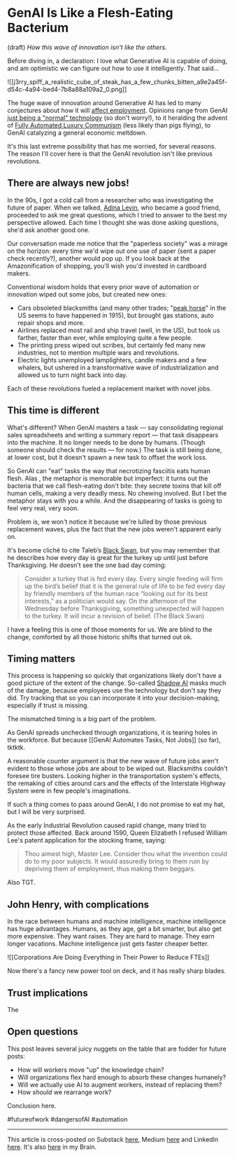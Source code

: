 # GenAI Is Like a Flesh-Eating Bacterium
(draft) 
*How this wave of innovation isn't like the others.* 

Before diving in, a declaration: I love what Generative AI is capable of doing, and am optimistic we can figure out how to use it intelligently. That said... 

![[j3rry_spiff_a_realistic_cube_of_steak_has_a_few_chunks_bitten_a9e2a45f-d54c-4a94-bed4-7b8a88a109a2_0.png]]

The huge wave of innovation around Generative AI has led to many conjectures about how it will [affect employment](https://bra.in/8j8nDb). Opinions range from GenAI [just being a "normal" technology](https://knightcolumbia.org/content/ai-as-normal-technology) (so don't worry!), to it heralding the advent of [Fully Automated Luxury Communism](https://www.amazon.com/Fully-Automated-Luxury-Communism-Bastani-ebook/dp/B075WCGJDW/jerrymichalskisr) (less likely than pigs flying), to GenAI catalyzing a general economic meltdown. 

It's this last extreme possibility that has me worried, for several reasons. The reason I'll cover here is that the GenAI revolution isn't like previous revolutions. 

## There are always new jobs! 

In the 90s, I got a cold call from a researcher who was investigating the future of paper. When we talked, [Adina Levin](https://www.linkedin.com/in/adina-levin-b771/), who became a good friend, proceeded to ask me great questions, which I tried to answer to the best my perspective allowed. Each time I thought she was done asking questions, she'd ask another good one. 

Our conversation made me notice that the "paperless society" was a mirage on the horizon: every time we'd wipe out one use of paper (sent a paper check recently?), another would pop up. If you look back at the Amazonification of shopping, you'll wish you'd invested in cardboard makers. 

Conventional wisdom holds that every prior wave of automation or innovation wiped out some jobs, but created new ones: 

- Cars obsoleted blacksmiths (and many other trades; "[peak horse](https://bra.in/7pDXxr)" in the US seems to have happened in 1915), but brought gas stations, auto repair shops and more. 
- Airlines replaced most rail and ship travel (well, in the US), but took us farther, faster than ever, while employing quite a few people. 
- The printing press wiped out scribes, but certainly fed many new industries, not to mention multiple wars and revolutions. 
- Electric lights unemployed lamplighters, candle makers and a few whalers, but ushered in a transformative wave of industrialization and allowed us to turn night back into day. 

Each of these revolutions fueled a replacement market with novel jobs. 

## This time is different 

What's different? When GenAI masters a task — say consolidating regional sales spreadsheets and writing a summary report — that task disappears into the machine. It no longer needs to be done by humans. (Though someone should check the results — for now.) The task is still being done, at lower cost, but it doesn't spawn a new task to offset the work loss. 

So GenAI can "eat" tasks the way that necrotizing fasciitis eats human flesh. Alas , the metaphor is memorable but imperfect: it turns out the bacteria that we call flesh-eating don't bite: they secrete toxins that kill off human cells, making a very deadly mess. No chewing involved. But I bet the metaphor stays with you a while. And the disappearing of tasks is going to feel very real, very soon. 

Problem is, we won't notice it because we're lulled by those previous replacement waves, plus the fact that the new jobs weren't apparent early on. 

It's become cliché to cite Taleb’s [Black Swan](http://www.amazon.com/Black-Swan-Impact-Highly-Improbable/dp/1400063515/jerrymichalskisr), but you may remember that he describes how every day is great for the turkey up until just before Thanksgiving. He doesn’t see the one bad day coming: 

> Consider a turkey that is fed every day. Every single feeding will firm up the bird’s belief that it is the general rule of life to be fed every day by friendly members of the human race “looking out for its best interests,” as a politician would say. On the afternoon of the Wednesday before Thanksgiving, something unexpected will happen to the turkey. It will incur a revision of belief. (The Black Swan)

I have a feeling this is one of those moments for us. We are blind to the change, comforted by all those historic shifts that turned out ok. 

## Timing matters 

This process is happening so quickly that organizations likely don't have a good picture of the extent of the change. So-called [Shadow AI](https://www.ibm.com/think/topics/shadow-ai) masks much of the damage, because employees use the technology but don't say they did. Try tracking that so you can incorporate it into your decision-making, especially if trust is missing. 

The mismatched timing is a big part of the problem. 

As GenAI spreads unchecked through organizations, it is tearing holes in the workforce. But because [[GenAI Automates Tasks, Not Jobs]] (so far), tktktk. 

A reasonable counter argument is that the new wave of future jobs aren't evident to those whose jobs are about to be wiped out. Blacksmiths couldn't foresee tire busters. Looking higher in the transportation system's effects, the remaking of cities around cars and the effects of the Interstate Highway System were in few people's imaginations. 

If such a thing comes to pass around GenAI, I do not promise to eat my hat, but I will be very surprised. 

As the early Industrial Revolution caused rapid change, many tried to protect those affected. Back around 1590, Queen Elizabeth I refused William Lee's patent application for the stocking frame, saying: 

> Thou aimest high, Master Lee. Consider thou what the invention could do to my poor subjects. It would assuredly bring to them ruin by depriving them of employment, thus making them beggars.

Also TGT. 
## John Henry, with complications  

In the race between humans and machine intelligence, machine intelligence has huge advantages. Humans, as they age, get a bit smarter, but also get more expensive. They want raises. They are hard to manage. They earn longer vacations. Machine intelligence just gets faster cheaper better. 

![[Corporations Are Doing Everything in Their Power to Reduce FTEs]] 

Now there's a fancy new power tool on deck, and it has really sharp blades. 

## Trust implications 

The 

## Open questions 

This post leaves several juicy nuggets on the table that are fodder for future posts: 

- How will workers move "up" the knowledge chain? 
- Will organizations flex hard enough to absorb these changes humanely? 
- Will we actually use AI to augment workers, instead of replacing them? 
- How *should* we rearrange work? 

Conclusion here. 

#futureofwork #dangersofAI #automation 

--- 
This article is cross-posted on Substack [here](), Medium [here]() and LinkedIn [here](). It's also [here](https://bra.in/9joGBY) in my Brain. 